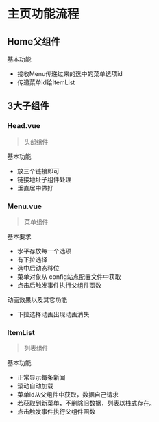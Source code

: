 # 主页功能流程

## Home父组件

基本功能

* 接收Menu传递过来的选中的菜单选项id
* 传递菜单id给ItemList

## 3大子组件

### Head.vue
>头部组件

基本功能

* 放三个链接即可
* 链接地址子组件处理
* 垂直居中做好

### Menu.vue

>菜单组件

基本要求

* 水平存放每一个选项
* 有下拉选择
* 选中后动态移位
* 菜单对象从 config站点配置文件中获取
* 点击后触发事件执行父组件函数

动画效果以及其它功能

* 下拉选择动画出现动画消失

### ItemList
>列表组件

基本功能

* 正常显示每条新闻
* 滚动自动加载
* 菜单id从父组件中获取，数据自己请求
* 若获取到新菜单，不删除旧数据，列表以栈式存在。
* 点击触发事件执行父组件函数



